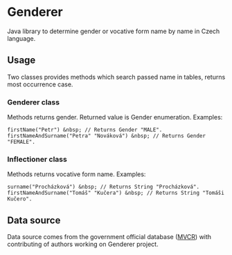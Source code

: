 # Genderer
Java library to determine gender or vocative form name by name in Czech language.

## Usage
Two classes provides methods which search passed name in tables, returns most occurrence case.

### Genderer class
Methods returns gender. Returned value is Gender enumeration. Examples:
```
firstName("Petr") &nbsp; // Returns Gender "MALE".
firstNameAndSurname("Petra" "Nováková") &nbsp; // Returns Gender "FEMALE".
```

### Inflectioner class
Methods returns vocative form name. Examples:
```
surname("Procházková") &nbsp; // Returns String "Procházková".
firstNameAndSurname("Tomáš" "Kučera") &nbsp; // Returns String "Tomáši Kučero".
```

## Data source
Data source comes from the government official database ([MVCR](https://www.mvcr.cz/)) with contributing of authors working on Genderer project.
